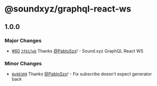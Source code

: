 # @soundxyz/graphql-react-ws

## 1.0.0

### Major Changes

- [#60](https://github.com/soundxyz/graphql-react/pull/60)
  [`2f617eb`](https://github.com/soundxyz/graphql-react/commit/2f617eb12c4704ea23401f2f7dd35c11a51a9d90)
  Thanks [@PabloSzx](https://github.com/PabloSzx)! - Sound.xyz GraphQL React WS

### Minor Changes

- [`8e98309`](https://github.com/soundxyz/graphql-react/commit/8e98309a02db2e597a1dc7752cb2ea433e29b430)
  Thanks [@PabloSzx](https://github.com/PabloSzx)! - Fix subscribe doesn't expect generator back
